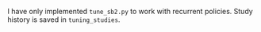 I have only implemented `tune_sb2.py` to work with recurrent policies. Study history is saved in `tuning_studies`. 
